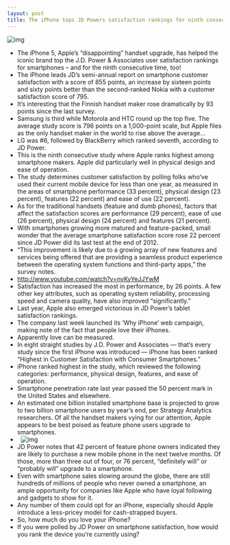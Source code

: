 ```yaml
---
layout: post
title: The iPhone tops JD Powers satisfaction rankings for ninth consecutive study
---
```

![img](http://media.idownloadblog.com/wp-content/uploads/2013/03/JD-Power-logo.jpg)
* The iPhone 5, Apple’s “disappointing” handset upgrade, has helped the iconic brand top the J.D. Power & Associates user satisfaction rankings for smartphones – and for the ninth consecutive time, too!
* The iPhone leads JD’s semi-annual report on smartphone customer satisfaction with a score of 855 points, an increase by sixteen points and sixty points better than the second-ranked Nokia with a customer satisfaction score of 795.
* It’s interesting that the Finnish handset maker rose dramatically by 93 points since the last survey.
* Samsung is third while Motorola and HTC round up the top five. The average study score is 796 points on a 1,000-point scale, but Apple files as the only handset maker in the world to rise above the average…
* LG was #6, followed by BlackBerry which ranked seventh, according to JD Power.
* This is the ninth consecutive study where Apple ranks highest among smartphone makers. Apple did particularly well in physical design and ease of operation.
* The study determines customer satisfaction by polling folks who’ve used their current mobile device for less than one year, as measured in the areas of smartphone performance (33 percent), physical design (23 percent), features (22 percent) and ease of use (22 percent).
* As for the traditional handsets (feature and dumb phones), factors that affect the satisfaction scores are performance (29 percent), ease of use (26 percent), physical design (24 percent) and features (21 percent).
* With smartphones growing more matured and feature-packed, small wonder that the average smartphone satisfaction score rose 22 percent since JD Power did its last test at the end of 2012.
* “This improvement is likely due to a growing array of new features and services being offered that are providing a seamless product experience between the operating system functions and third-party apps,” the survey notes.
* http://www.youtube.com/watch?v=nvKyYeJJYwM
* Satisfaction has increased the most in performance, by 26 points. A few other key attributes, such as operating system reliability, processing speed and camera quality, have also improved “significantly.”
* Last year, Apple also emerged victorious in JD Power’s tablet satisfaction rankings.
* The company last week launched its ‘Why iPhone’ web campaign, making note of the fact that people love their iPhones.
* Apparently love can be measured.
* In eight straight studies by J.D. Power and Associates — that’s every study since the first iPhone was introduced — iPhone has been ranked “Highest in Customer Satisfaction with Consumer Smartphones.”
* iPhone ranked highest in the study, which reviewed the following categories: performance, physical design, features, and ease of operation.
* Smartphone penetration rate last year passed the 50 percent mark in the United States and elsewhere.
* An estimated one billion installed smartphone base is projected to grow to two billion smartphone users by year’s end, per Strategy Analytics researchers. Of all the handset makers vying for our attention, Apple appears to be best poised as feature phone users upgrade to smartphones.
*  
![img](http://media.idownloadblog.com/wp-content/uploads/2013/03/why-iphone-ad-2.png)
* JD Power notes that 42 percent of feature phone owners indicated they are likely to purchase a new mobile phone in the next twelve months. Of those, more than three out of four, or 76 percent, “definitely will” or “probably will” upgrade to a smartphone.
* Even with smartphone sales slowing around the globe, there are still hundreds of millions of people who never owned a smartphone, an ample opportunity for companies like Apple who have loyal following and gadgets to show for it.
* Any number of them could opt for an iPhone, especially should Apple introduce a less-pricey model for cash-strapped buyers.
* So, how much do you love your iPhone?
* If you were polled by JD Power on smartphone satisfaction, how would you rank the device you’re currently using?

